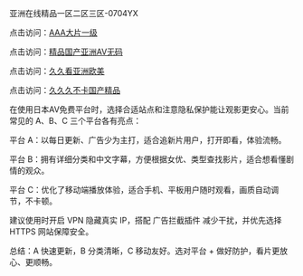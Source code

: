 亚洲在线精品一区二区三区-0704YX

点击访问：<a href="https://bsdf-5f5.pages.dev/">AAA大片一级</a>

点击访问：<a href="https://cfad.pages.dev/">精品国产亚洲AV无码</a>

点击访问：<a href="https://gfd-5xg.pages.dev/">久久看亚洲欧美</a>

点击访问：<a href="https://fdhf-454.pages.dev/">久久久不卡国产精品</a>

在使用日本AV免费平台时，选择合适站点和注意隐私保护能让观影更安心。当前常见的 A、B、C 三个平台各有亮点：

平台 A：以每日更新、广告少为主打，适合追新片用户，打开即看，体验流畅。

平台 B：拥有详细分类和中文字幕，方便根据女优、类型查找影片，适合想看懂剧情的观众。

平台 C：优化了移动端播放体验，适合手机、平板用户随时观看，画质自动调节，不卡顿。

建议使用时开启 VPN 隐藏真实 IP，搭配 广告拦截插件 减少干扰，并优先选择 HTTPS 网站保障安全。

总结：A 快速更新，B 分类清晰，C 移动友好。选对平台 + 做好防护，看片更放心、更顺畅。

<span style="display:none;">[Canonical link](https://github.com/nam20250704 ）</span>
